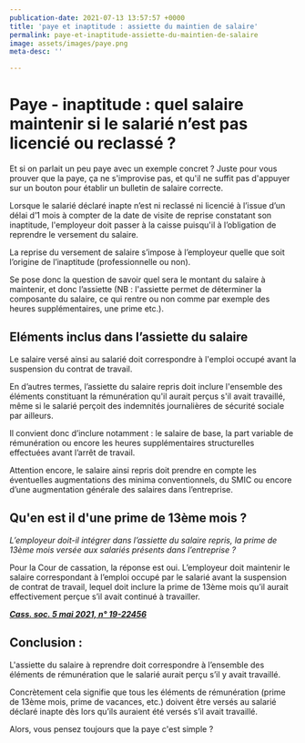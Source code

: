 ```yaml
---
publication-date: 2021-07-13 13:57:57 +0000
title: 'paye et inaptitude : assiette du maintien de salaire'
permalink: paye-et-inaptitude-assiette-du-maintien-de-salaire
image: assets/images/paye.png
meta-desc: ''

---
```

# **Paye - inaptitude : quel salaire maintenir si le salarié n’est pas licencié ou reclassé ?**

Et si on parlait un peu paye avec un exemple concret ? Juste pour vous prouver que la paye, ça ne s'improvise pas, et qu'il ne suffit pas d'appuyer sur un bouton pour établir un bulletin de salaire correcte. 

Lorsque le salarié déclaré inapte n’est ni reclassé ni licencié à l’issue d’un délai d’1 mois à compter de la date de visite de reprise constatant son inaptitude, l'employeur doit passer à la caisse puisqu'il à l’obligation de reprendre le versement du salaire.

La reprise du versement de salaire s’impose à l’employeur quelle que soit l’origine de l’inaptitude (professionnelle ou non).

Se pose donc la question de savoir quel sera le montant du salaire à maintenir, et donc l’assiette (NB : l'assiette permet de déterminer la composante du salaire, ce qui rentre ou non comme par exemple des heures supplémentaires, une prime etc.). 

## **Eléments inclus dans l’assiette du salaire**

Le salaire versé ainsi au salarié doit correspondre à l'emploi occupé avant la suspension du contrat de travail.

En d’autres termes, l’assiette du salaire repris doit inclure l'ensemble des éléments constituant la rémunération qu'il aurait perçus s'il avait travaillé, même si le salarié perçoit des indemnités journalières de sécurité sociale par ailleurs.

Il convient donc d’inclure notamment : le salaire de base, la part variable de rémunération ou encore les heures supplémentaires structurelles effectuées avant l’arrêt de travail.

Attention encore, le salaire ainsi repris doit prendre en compte les éventuelles augmentations des minima conventionnels, du SMIC ou encore d’une augmentation générale des salaires dans l’entreprise.

## **Qu'en est il d'une prime de 13ème mois ?** 

_L’employeur doit-il intégrer dans l’assiette du salaire repris, la prime de 13ème mois versée aux salariés présents dans l’entreprise ?_

Pour la Cour de cassation, la réponse est oui. L’employeur doit maintenir le salaire correspondant à l’emploi occupé par le salarié avant la suspension de contrat de travail, lequel doit inclure la prime de 13ème mois qu’il aurait effectivement perçue s’il avait continué à travailler.

[**_Cass. soc. 5 mai 2021, n° 19-22456_**](https://www.legifrance.gouv.fr/juri/id/JURITEXT000043489936?init=true&page=1&query=19-22456&searchField=ALL&tab_selection=all) 

## **Conclusion :**  

L'assiette du salaire à reprendre doit correspondre à l’ensemble des éléments de rémunération que le salarié aurait perçu s’il y avait travaillé.

Concrètement cela signifie que tous les éléments de rémunération (prime de 13ème mois, prime de vacances, etc.) doivent être versés au salarié déclaré inapte dès lors qu’ils auraient été versés s’il avait travaillé.

Alors, vous pensez toujours que la paye c'est simple ? 